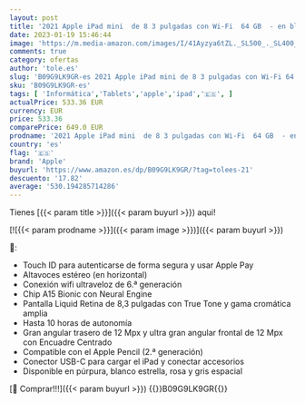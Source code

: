 ```yaml
---
layout: post
title: '2021 Apple iPad mini  de 8 3 pulgadas con Wi-Fi  64 GB  - en blanco estrella  6.ª generación '
date: 2023-01-19 15:46:44
image: 'https://m.media-amazon.com/images/I/41Ayzya6tZL._SL500_._SL400_.jpg'
comments: true
category: ofertas
author: 'tole.es'
slug: 'B09G9LK9GR-es 2021 Apple iPad mini de 8 3 pulgadas con Wi-Fi 64 GB - en...'
sku: 'B09G9LK9GR-es'
tags: [ 'Informática','Tablets','apple','ipad','🇪🇸', ]
actualPrice: 533.36 EUR
currency: EUR
price: 533.36
comparePrice: 649.0 EUR
prodname: '2021 Apple iPad mini  de 8 3 pulgadas con Wi-Fi  64 GB  - en blanco estrella  6.ª generación '
country: 'es'
flag: '🇪🇸'
brand: 'Apple'
buyurl: 'https://www.amazon.es/dp/B09G9LK9GR/?tag=tolees-21'
descuento: '17.82'
average: '530.194285714286'
---
```


Tienes [{{< param title >}}]({{< param buyurl >}}) aqui!

[![{{< param prodname >}}]({{< param image >}})]({{< param buyurl >}})

🔎:

- Touch ID para autenticarse de forma segura y usar Apple Pay
- Altavoces estéreo (en horizontal)
- Conexión wifi ultraveloz de 6.ª generación
- Chip A15 Bionic con Neural Engine
- Pantalla Liquid Retina de 8,3 pulgadas con True Tone y gama cromática amplia
- Hasta 10 horas de autonomía
- Gran angular trasero de 12 Mpx y ultra gran angular frontal de 12 Mpx con Encuadre Centrado
- Compatible con el Apple Pencil (2.ª generación)
- Conector USB-C para cargar el iPad y conectar accesorios
- Disponible en púrpura, blanco estrella, rosa y gris espacial

[🛒 Comprar!!!]({{< param buyurl >}})
{{<world>}}B09G9LK9GR{{</world>}}
